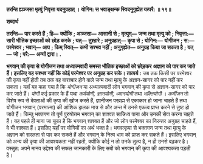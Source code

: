 **तरन्ति ह्यञ्जसा मृत्युं निवृत्ता यदनुग्रहात् ।** **योगिन: स भवाङ्क्षन्क स्विदनुगृह्येत यत्परै: ॥ १९॥** 

**शब्दार्थ** 

**तरन्ति—** **पार करते हैं** **; हि—** **क्योंकि** **; अञ्जसा—** **आसानी से** **; मृत्युम्—** **जन्म तथा मृत्यु को** **; निवृत्ता:—** **सारी भौतिक इच्छाओं को** **छोड़ करके** **; यत्—** **तुश्हारे** **; अनुग्रहात्—** **कृपा से** **; योगिन:—** **योगीजन** **; स:—** **परमेश्वर** **; भवान्—** **आप** **; किम् स्वित्—** **कभी** **सश्भव नहीं** **; अनुगृह्येत—** **अनुग्रह किया जा सकता है** **; यत्—** **जो** **; परै:—** **अन्यों द्वारा।** **.** 

**भगवान् की कृपा से योगीजन तथा अध्यात्मवादी समस्त भौतिक इच्छाओं को छोड़कर** **अज्ञान को पार कर जाते हैं। इसलिए यह सश्भव नहीं कि कोई परमेश्वर पर अनुग्रह कर सके।** **तात्पर्य :** जब तक किसी पर परमेश्वर की कृपा नहीं होती तब तक वह बारश्बार होने वाले जन्म तथा मृत्यु के अज्ञान-सागर को पार नहीं कर सकता। यहाँ यह कहा गया है कि *योगीजन* या अध्यात्मवादी लोग भगवान् की कृपा से अज्ञान-सागर को पार कर जाते हैं। *योगी* कई प्रकार के हैं यथा *कर्मयोगी, ज्ञानयोगी, ध्यानयोगी* तथा *भक्तियोगी* । *कर्मीजन* तो विशेष रूप से देवताओं की कृपा की खोज करते हैं, ज्ञानीजन परब्रह्म से एकाकार हो जाना चाहते हैं तथा योगीजन भगवान् (परमात्मा) की आंशिक झलक मात्र से और अन्त में उनसे एकत्व प्राप्त करने से तुष्ट हो जाते हैं। किन्तु भक्तगण तो पूर्ण पुरुषोत्तम भगवान् का शाश्वत सान्निध्य पाना और उनकी सेवा करना चाहते हैं। यह पहले ही माना जा चुका है कि भगवान् शाश्वत हैं और जो लोग परमेश्वर का निरन्तर अनुग्रह चाहते हैं, वे भी शाश्वत हैं। इसलिए यहाँ पर योगियों का अर्थ भक्त है। भगवत्कृपा से भक्तगण जन्म तथा मृत्यु के अज्ञान को सरलता से पार कर सकते हैं और भगवान् के नित्य धाम को प्राप्त कर सकते हैं। इसलिए भगवान् को अन्य की कृपा की आवश्यकता नहीं रहती, क्योंकि कोई न तो उनके तुल्य है, न ही उनसे बढ़कर है। वस्तुत: अपने मानव उद्देश्य की सफल जानकारी के लिए सबों को भगवान् की कृपा की आवश्यकता पड़ती है।  